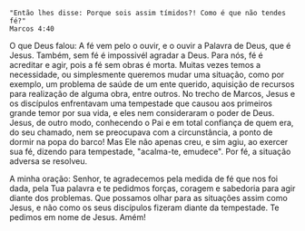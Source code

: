 
```
"Então lhes disse: Porque sois assim tímidos?! Como é que não tendes fé?"
Marcos 4:40
```


O que Deus falou: A fé vem pelo o ouvir, e o ouvir a Palavra de Deus, que é Jesus. Também, sem fé é impossivél agradar a Deus. Para nós, fé é acreditar e agir, pois a fé sem obras é morta. Muitas vezes temos a necessidade, ou simplesmente queremos mudar uma situação, como por exemplo, um problema de saúde de um ente querido, aquisição de recursos para realização de alguma obra, entre outros. No trecho de Marcos, Jesus e os discípulos enfrentavam uma tempestade que causou aos primeiros grande temor por sua vida, e eles nem consideraram o poder de Deus. Jesus, de outro modo, conhecendo o Pai e em total confiança de quem era, do seu chamado, nem se preocupava com a circunstância, a ponto de dormir na popa do barco! Mas Ele não apenas creu, e sim agiu, ao exercer sua fé, dizendo para tempestade, "acalma-te, emudece". Por fé, a situação adversa se resolveu. 

A minha oração: Senhor, te agradecemos pela medida de fé que nos foi dada, pela Tua palavra e te pedidmos forças, coragem e sabedoria para agir diante dos problemas. Que possamos olhar para as situações assim como Jesus, e não como os seus discípulos fizeram diante da tempestade. Te pedimos em nome de Jesus. Amém!
